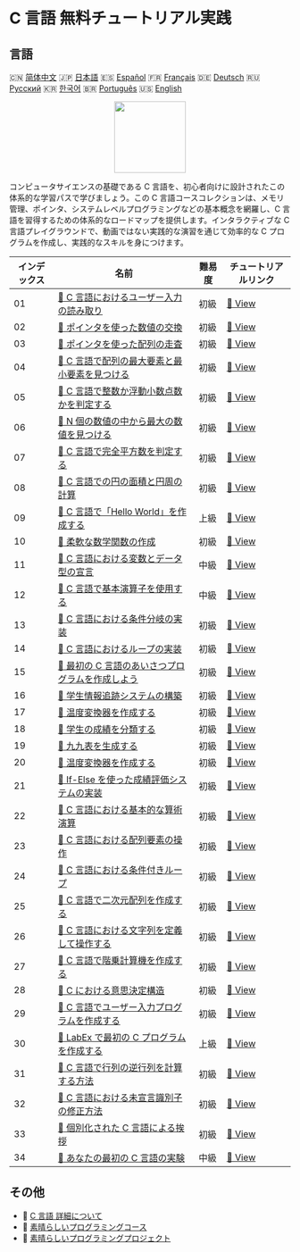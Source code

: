 # C 言語 無料チュートリアル実践

## 言語

🇨🇳 [简体中文](README_zh.md) 🇯🇵 [日本語](README_ja.md) 🇪🇸 [Español](README_es.md) 🇫🇷 [Français](README_fr.md) 🇩🇪 [Deutsch](README_de.md) 🇷🇺 [Русский](README_ru.md) 🇰🇷 [한국어](README_ko.md) 🇧🇷 [Português](README_pt.md) 🇺🇸 [English](README.md) 

<div align="center">
<img width="128px" src="https://file.labex.io/path/GAbMWgBPUOxV.png">
</div>

コンピュータサイエンスの基礎である C 言語を、初心者向けに設計されたこの体系的な学習パスで学びましょう。この C 言語コースコレクションは、メモリ管理、ポインタ、システムレベルプログラミングなどの基本概念を網羅し、C 言語を習得するための体系的なロードマップを提供します。インタラクティブな C 言語プレイグラウンドで、動画ではない実践的な演習を通じて効率的な C プログラムを作成し、実践的なスキルを身につけます。

|   インデックス | 名前                                                                                                                                     | 難易度   | チュートリアルリンク                                                                               |
|----------------|------------------------------------------------------------------------------------------------------------------------------------------|----------|----------------------------------------------------------------------------------------------------|
|             01 | [📖 C 言語におけるユーザー入力の読み取り](https://labex.io/ja/tutorials/c-read-user-input-in-c-136075)                                   | 初級     | [🔗 View](https://labex.io/ja/tutorials/c-read-user-input-in-c-136075)                             |
|             02 | [📖 ポインタを使った数値の交換](https://labex.io/ja/tutorials/c-swapping-numbers-with-pointers-123350)                                   | 初級     | [🔗 View](https://labex.io/ja/tutorials/c-swapping-numbers-with-pointers-123350)                   |
|             03 | [📖 ポインタを使った配列の走査](https://labex.io/ja/tutorials/c-array-traversal-using-pointers-123301)                                   | 初級     | [🔗 View](https://labex.io/ja/tutorials/c-array-traversal-using-pointers-123301)                   |
|             04 | [📖 C 言語で配列の最大要素と最小要素を見つける](https://labex.io/ja/tutorials/c-finding-largest-and-smallest-array-elements-in-c-123271) | 初級     | [🔗 View](https://labex.io/ja/tutorials/c-finding-largest-and-smallest-array-elements-in-c-123271) |
|             05 | [📖 C 言語で整数か浮動小数点数かを判定する](https://labex.io/ja/tutorials/c-determine-integer-or-float-in-c-123267)                      | 初級     | [🔗 View](https://labex.io/ja/tutorials/c-determine-integer-or-float-in-c-123267)                  |
|             06 | [📖 N 個の数値の中から最大の数値を見つける](https://labex.io/ja/tutorials/c-find-the-largest-number-among-n-numbers-123252)              | 初級     | [🔗 View](https://labex.io/ja/tutorials/c-find-the-largest-number-among-n-numbers-123252)          |
|             07 | [📖 C 言語で完全平方数を判定する](https://labex.io/ja/tutorials/c-determine-perfect-square-in-c-123221)                                  | 初級     | [🔗 View](https://labex.io/ja/tutorials/c-determine-perfect-square-in-c-123221)                    |
|             08 | [📖 C 言語での円の面積と円周の計算](https://labex.io/ja/tutorials/c-circle-area-and-circumference-in-c-123197)                           | 初級     | [🔗 View](https://labex.io/ja/tutorials/c-circle-area-and-circumference-in-c-123197)               |
|             09 | [📖 C 言語で「Hello World」を作成する](https://labex.io/ja/tutorials/c-create-hello-world-in-c-438286)                                   | 上級     | [🔗 View](https://labex.io/ja/tutorials/c-create-hello-world-in-c-438286)                          |
|             10 | [📖 柔軟な数学関数の作成](https://labex.io/ja/tutorials/c-create-flexible-math-functions-446161)                                         | 初級     | [🔗 View](https://labex.io/ja/tutorials/c-create-flexible-math-functions-446161)                   |
|             11 | [📖 C 言語における変数とデータ型の宣言](https://labex.io/ja/tutorials/c-declare-variables-and-data-types-in-c-438287)                    | 中級     | [🔗 View](https://labex.io/ja/tutorials/c-declare-variables-and-data-types-in-c-438287)            |
|             12 | [📖 C 言語で基本演算子を使用する](https://labex.io/ja/tutorials/c-use-basic-operators-in-c-438288)                                       | 中級     | [🔗 View](https://labex.io/ja/tutorials/c-use-basic-operators-in-c-438288)                         |
|             13 | [📖 C 言語における条件分岐の実装](https://labex.io/ja/tutorials/c-implement-conditionals-in-c-438331)                                    | 初級     | [🔗 View](https://labex.io/ja/tutorials/c-implement-conditionals-in-c-438331)                      |
|             14 | [📖 C 言語におけるループの実装](https://labex.io/ja/tutorials/c-implement-loops-in-c-438332)                                             | 初級     | [🔗 View](https://labex.io/ja/tutorials/c-implement-loops-in-c-438332)                             |
|             15 | [📖 最初の C 言語のあいさつプログラムを作成しよう](https://labex.io/ja/tutorials/c-craft-your-first-c-greeting-438337)                   | 初級     | [🔗 View](https://labex.io/ja/tutorials/c-craft-your-first-c-greeting-438337)                      |
|             16 | [📖 学生情報追跡システムの構築](https://labex.io/ja/tutorials/c-build-student-information-tracker-438353)                                | 初級     | [🔗 View](https://labex.io/ja/tutorials/c-build-student-information-tracker-438353)                |
|             17 | [📖 温度変換器を作成する](https://labex.io/ja/tutorials/c-create-a-temperature-converter-438383)                                         | 初級     | [🔗 View](https://labex.io/ja/tutorials/c-create-a-temperature-converter-438383)                   |
|             18 | [📖 学生の成績を分類する](https://labex.io/ja/tutorials/c-classify-student-grades-438387)                                                | 初級     | [🔗 View](https://labex.io/ja/tutorials/c-classify-student-grades-438387)                          |
|             19 | [📖 九九表を生成する](https://labex.io/ja/tutorials/c-generate-multiplication-tables-438391)                                             | 初級     | [🔗 View](https://labex.io/ja/tutorials/c-generate-multiplication-tables-438391)                   |
|             20 | [📖 温度変換器を作成する](https://labex.io/ja/tutorials/c-create-a-temperature-converter-446144)                                         | 初級     | [🔗 View](https://labex.io/ja/tutorials/c-create-a-temperature-converter-446144)                   |
|             21 | [📖 If-Else を使った成績評価システムの実装](https://labex.io/ja/tutorials/c-implement-grading-system-with-if-else-446149)                | 初級     | [🔗 View](https://labex.io/ja/tutorials/c-implement-grading-system-with-if-else-446149)            |
|             22 | [📖 C 言語における基本的な算術演算](https://labex.io/ja/tutorials/c-basic-arithmetic-operations-in-c-438262)                             | 初級     | [🔗 View](https://labex.io/ja/tutorials/c-basic-arithmetic-operations-in-c-438262)                 |
|             23 | [📖 C 言語における配列要素の操作](https://labex.io/ja/tutorials/c-manipulate-array-elements-in-c-438261)                                 | 初級     | [🔗 View](https://labex.io/ja/tutorials/c-manipulate-array-elements-in-c-438261)                   |
|             24 | [📖 C 言語における条件付きループ](https://labex.io/ja/tutorials/c-conditional-loops-in-c-438260)                                         | 初級     | [🔗 View](https://labex.io/ja/tutorials/c-conditional-loops-in-c-438260)                           |
|             25 | [📖 C 言語で二次元配列を作成する](https://labex.io/ja/tutorials/c-create-two-dimensional-arrays-in-c-438259)                             | 初級     | [🔗 View](https://labex.io/ja/tutorials/c-create-two-dimensional-arrays-in-c-438259)               |
|             26 | [📖 C 言語における文字列を定義して操作する](https://labex.io/ja/tutorials/c-strings-and-manipulate-them-in-c-438258)                     | 初級     | [🔗 View](https://labex.io/ja/tutorials/c-strings-and-manipulate-them-in-c-438258)                 |
|             27 | [📖 C 言語で階乗計算機を作成する](https://labex.io/ja/tutorials/c-create-factorial-calculator-in-c-438256)                               | 初級     | [🔗 View](https://labex.io/ja/tutorials/c-create-factorial-calculator-in-c-438256)                 |
|             28 | [📖 C における意思決定構造](https://labex.io/ja/tutorials/c-decision-making-structures-in-c-438255)                                      | 初級     | [🔗 View](https://labex.io/ja/tutorials/c-decision-making-structures-in-c-438255)                  |
|             29 | [📖 C 言語でユーザー入力プログラムを作成する](https://labex.io/ja/tutorials/c-create-user-input-program-in-c-438242)                     | 初級     | [🔗 View](https://labex.io/ja/tutorials/c-create-user-input-program-in-c-438242)                   |
|             30 | [📖 LabEx で最初の C プログラムを作成する](https://labex.io/ja/tutorials/c-create-your-first-c-program-in-labex-438241)                  | 上級     | [🔗 View](https://labex.io/ja/tutorials/c-create-your-first-c-program-in-labex-438241)             |
|             31 | [📖 C 言語で行列の逆行列を計算する方法](https://labex.io/ja/tutorials/c-compute-the-inverse-of-a-matrix-in-c-435161)                     | 初級     | [🔗 View](https://labex.io/ja/tutorials/c-compute-the-inverse-of-a-matrix-in-c-435161)             |
|             32 | [📖 C 言語における未宣言識別子の修正方法](https://labex.io/ja/tutorials/c-how-to-fix-undeclared-identifier-in-c-419180)                  | 初級     | [🔗 View](https://labex.io/ja/tutorials/c-how-to-fix-undeclared-identifier-in-c-419180)            |
|             33 | [📖 個別化された C 言語による挨拶](https://labex.io/ja/tutorials/c-personalized-c-greeting-391828)                                       | 初級     | [🔗 View](https://labex.io/ja/tutorials/c-personalized-c-greeting-391828)                          |
|             34 | [📖 あなたの最初の C 言語の実験](https://labex.io/ja/tutorials/c-your-first-c-lab-391824)                                                | 中級     | [🔗 View](https://labex.io/ja/tutorials/c-your-first-c-lab-391824)                                 |

## その他

- 🔗 [C 言語 詳細について](https://labex.io/ja/skilltrees/c)
- 🔗 [素晴らしいプログラミングコース](https://github.com/labex-labs/awesome-programming-courses)
- 🔗 [素晴らしいプログラミングプロジェクト](https://github.com/labex-labs/awesome-programming-projects)

